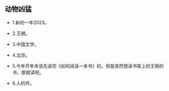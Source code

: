 ## 动物凶猛

- 1.新的一年2023。

- 2.王朔。

- 3.中国文学。

- 4.北京。

- 5.今年开年本该先读完《如何阅读一本书》的，但是突然想读书架上的王朔的书，那就读吧。

- 6.人的坏。

